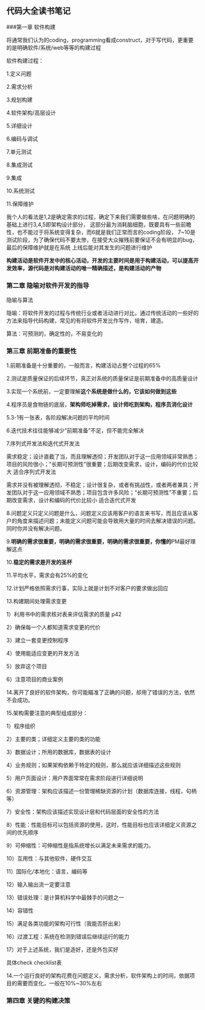 ## 代码大全读书笔记

###第一章 软件构建

将通常我们认为的coding，programming看成construct，对于写代码，更重要的是明确软件/系统/web等等的构建过程

软件构建过程：

1.定义问题

2.需求分析

3.规划构建

4.软件架构/高层设计

5.详细设计

6.编码与调试

7.单元测试

8.集成测试

9.集成

10.系统测试

11.保障维护

我个人的看法是1,2是确定需求的过程，确定下来我们需要做些啥，在问题明确的基础上进行3,4,5即架构设计部分，
这部分最为消耗脑细胞，既要具有一些前瞻性，也不能过于将系统变得复杂，而6就是我们正常而言的coding阶段，
7~10是测试阶段，为了确保代码不要太惨，在接受大众摧残前要保证不会有明显的bug，最后的保障维护就是在系统
上线后能对其发生的问题进行维护

**构建活动是软件开发中的核心活动，开发的主要时间是用于构建活动，可以提高开发效率，源代码是对构建活动的唯一精确描述，是构建活动的产物**

### 第二章 隐喻对软件开发的指导

隐喻与算法

隐喻：将软件开发的过程与传统行业或者活动进行对比，通过传统活动的一些好的方法来指导代码构建，常见的有将软件开发比作写作，培育，建造。

算法：可预测的，确定性的，不易变化的

### 第三章 前期准备的重要性

1.前期准备是十分重要的，一般而言，构建活动占整个过程的65%

2.测试是质量保证的后续环节，真正对系统的质量保证是前期准备中的高质量设计

3.实现一个系统前，一定要理解**这个系统是做什么的，它该如何做到这些**

4.程序员是食物链的底层，**架构师吃掉需求，设计师吃到架构，程序员消化设计**

5.3-1有一张表，各阶段解决问题的平均时间

6.迭代技术往往能够减少“前期准备”不足，但不能完全解决

7.序列式开发法和迭代式开发法

需求稳定；设计直截了当，而且理解透彻；开发团队对于这一应用领域非常熟悉；项目的风险很小；"长期可预测性”很重要；后期改变需求，设计，编码的代价比较大 适合序列式开发法

需求并没有被理解透彻，不稳定；设计很复杂，或者有挑战性，或者两者兼具；开发团队对于这一应用领域不熟悉；项目包含许多风险；“长期可预测性”不重要；后期改变需求，设计和编码的代价比较小 适合迭代式开发

8.问题定义只定义问题是什么，问题定义应该用客户的语言来书写，而且应该从客户的角度来描述问题；未能定义问题可能会导致用大量的时间去解决错误的问题。同时你并没有解决问题。

9.**明确的需求很重要，明确的需求很重要，明确的需求很重要，你懂的**PM最好理解这点

10.**稳定的需求是开发的圣杯**

11.平均水平，需求会有25%的变化

12.计划严格依照需求行事，实际上就是计划不对客户的要求做出回应

13.构建期间处理需求变更

1）利用书中的需求核对表来评估需求的质量 p42

2）确保每一个人都知道需求变更的代价

3）建立一套变更控制程序

4）使用能适应变更的开发方法

5）放弃这个项目

6）注意项目的商业案例

14.离开了良好的软件架构，你可能瞄准了正确的问题，却用了错误的方法，依然不会成功。

15.架构需要注意的典型组成部分：

1）程序组织

2）主要的类；详细定义主要的类的功能

3）数据设计；所用的数据库，数据表的设计

4）业务规则；如果架构依赖于特定的规则，那么就应该详细描述这些规则

5）用户页面设计：用户界面常常在需求阶段进行详细说明

6）资源管理：架构应该描述一份管理稀缺资源的计划（数据库连接，线程，句柄等）

7）安全性：架构应该描述实现设计层和代码层面的安全性的方法

8）性能：性能目标可以包括资源的使用，这时，性能目标也应该详细定义资源之间的优先顺序

9）可伸缩性：可伸缩性是指系统增长以满足未来需求的能力。

10）互用性：与其他软件，硬件交互

11）国际化/本地化：语言，编码等

12）输入输出流一定要注意

13）错误处理：是计算机科学中最棘手的问题之一

14）容错性

15）满足各类功能的架构可行性（我能否肝出来）

16）过渡工程：系统在检测到错误后继续运行的能力

17）对于上述系统，我们是造好，还是外包买好

具体check checklist表

14.一个运行良好的架构花费在问题定义，需求分析，软件架构上的时间，依据项目的需要而变化，一般在10%~30%左右


### 第四章 关键的构建决策
